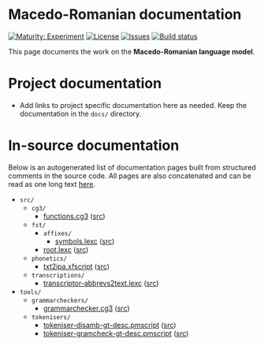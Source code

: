 # Macedo-Romanian documentation

[![Maturity: Experiment](https://img.shields.io/badge/Maturity-Experiment-black.svg)](https://giellalt.github.io/MaturityClassification.html)
[![License](https://img.shields.io/github/license/giellalt/lang-rup)](https://github.com/giellalt/lang-rup/blob/main/LICENSE)
[![Issues](https://img.shields.io/github/issues/giellalt/lang-rup)](https://github.com/giellalt/lang-rup/issues)
[![Build status](https://github.com/giellalt/lang-rup/workflows/Speller%20CI+CD/badge.svg)](https://github.com/giellalt/lang-rup/actions)

This page documents the work on the **Macedo-Romanian language model**. 

# Project documentation

* Add links to project specific documentation here as needed. Keep the documentation in the `docs/` directory.

# In-source documentation

Below is an autogenerated list of documentation pages built from structured comments in the source code. All pages are also concatenated and can be read as one long text [here](rup.md).

* `src/`
    * `cg3/`
        * [functions.cg3](src-cg3-functions.cg3.html) ([src](https://github.com/giellalt/lang-rup/blob/main/src/cg3/functions.cg3))
    * `fst/`
        * `affixes/`
            * [symbols.lexc](src-fst-affixes-symbols.lexc.html) ([src](https://github.com/giellalt/lang-rup/blob/main/src/fst/affixes/symbols.lexc))
        * [root.lexc](src-fst-root.lexc.html) ([src](https://github.com/giellalt/lang-rup/blob/main/src/fst/root.lexc))
    * `phonetics/`
        * [txt2ipa.xfscript](src-phonetics-txt2ipa.xfscript.html) ([src](https://github.com/giellalt/lang-rup/blob/main/src/phonetics/txt2ipa.xfscript))
    * `transcriptions/`
        * [transcriptor-abbrevs2text.lexc](src-transcriptions-transcriptor-abbrevs2text.lexc.html) ([src](https://github.com/giellalt/lang-rup/blob/main/src/transcriptions/transcriptor-abbrevs2text.lexc))
* `tools/`
    * `grammarcheckers/`
        * [grammarchecker.cg3](tools-grammarcheckers-grammarchecker.cg3.html) ([src](https://github.com/giellalt/lang-rup/blob/main/tools/grammarcheckers/grammarchecker.cg3))
    * `tokenisers/`
        * [tokeniser-disamb-gt-desc.pmscript](tools-tokenisers-tokeniser-disamb-gt-desc.pmscript.html) ([src](https://github.com/giellalt/lang-rup/blob/main/tools/tokenisers/tokeniser-disamb-gt-desc.pmscript))
        * [tokeniser-gramcheck-gt-desc.pmscript](tools-tokenisers-tokeniser-gramcheck-gt-desc.pmscript.html) ([src](https://github.com/giellalt/lang-rup/blob/main/tools/tokenisers/tokeniser-gramcheck-gt-desc.pmscript))
